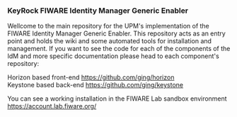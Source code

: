 ### KeyRock FIWARE Identity Manager Generic Enabler

Wellcome to the main repository for the UPM's implementation of the FIWARE Identity Manager Generic Enabler. This repository acts as an entry point and holds the wiki and some automated tools for installation and management. If you want to see the code for each of the components of the IdM and more specific documentation please head to each component's repository:  

Horizon based front-end https://github.com/ging/horizon  
Keystone based back-end https://github.com/ging/keystone  

You can see a working installation in the FIWARE Lab sandbox environment https://account.lab.fiware.org/  
